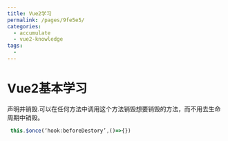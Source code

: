 ```yaml
---
title: Vue2学习
permalink: /pages/9fe5e5/
categories:
  - accumulate
  - vue2-knowledge
tags:
  - 
---
```


# Vue2基本学习

声明并销毁.可以在任何方法中调用这个方法销毁想要销毁的方法，而不用去生命周期中销毁。
```js
 this.$once(‘hook:beforeDestory’,()=>{})
```


